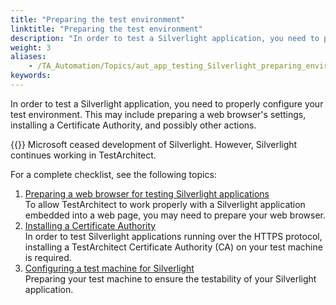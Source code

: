 ```yaml
--- 
title: "Preparing the test environment"
linktitle: "Preparing the test environment"
description: "In order to test a Silverlight application, you need to properly configure your test environment. This may include preparing a web browser's settings, installing a Certificate Authority, and possibly other actions."
weight: 3
aliases: 
    - /TA_Automation/Topics/aut_app_testing_Silverlight_preparing_environment.html
keywords: 
---
```


In order to test a Silverlight application, you need to properly configure your test environment. This may include preparing a web browser's settings, installing a Certificate Authority, and possibly other actions.

{{<warning>}} Microsoft ceased development of Silverlight. However, Silverlight continues working in TestArchitect.

For a complete checklist, see the following topics:

1.  [Preparing a web browser for testing Silverlight applications](/automation-guide/application-testing/testing-web-and-ria-applications/testing-silverlight-applications/preparing-the-test-environment/preparing-a-web-browser)  
To allow TestArchitect to work properly with a Silverlight application embedded into a web page, you may need to prepare your web browser.
2.  [Installing a Certificate Authority](/automation-guide/application-testing/testing-web-and-ria-applications/testing-silverlight-applications/preparing-the-test-environment/installing-a-certificate-authority)  
In order to test Silverlight applications running over the HTTPS protocol, installing a TestArchitect Certificate Authority \(CA\) on your test machine is required.
3.  [Configuring a test machine for Silverlight](/automation-guide/application-testing/testing-web-and-ria-applications/testing-silverlight-applications/preparing-the-test-environment/configuring-a-test-machine-for-silverlight)  
Preparing your test machine to ensure the testability of your Silverlight application.




